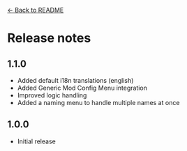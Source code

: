 [← Back to README](README.md)

# Release notes

## 1.1.0

- Added default i18n translations (english)
- Added Generic Mod Config Menu integration
- Improved logic handling
- Added a naming menu to handle multiple names at once

## 1.0.0

- Initial release